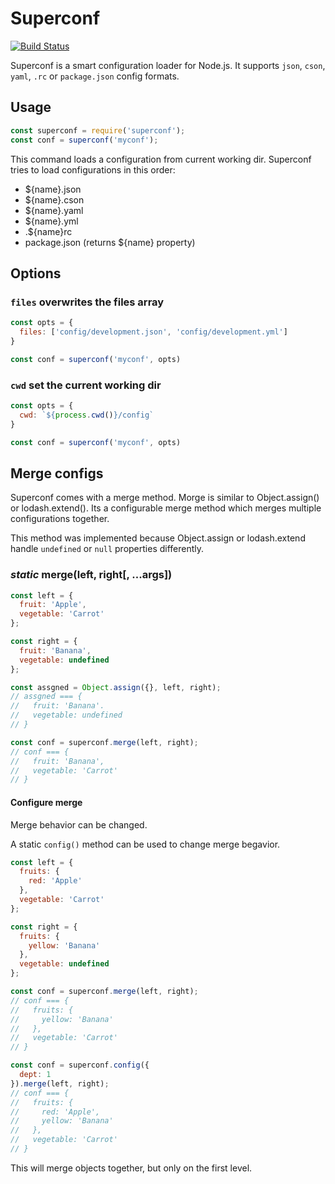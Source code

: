Superconf
=========

[![Build Status](https://travis-ci.org/Andifeind/superconf.svg?branch=master)](https://travis-ci.org/Andifeind/superconf)

Superconf is a smart configuration loader for Node.js.
It supports `json`, `cson`, `yaml`, `.rc` or `package.json` config formats.

## Usage

```js
const superconf = require('superconf');
const conf = superconf('myconf');
```

This command loads a configuration from current working dir.
Superconf tries to load configurations in this order:

* ${name}.json
* ${name}.cson
* ${name}.yaml
* ${name}.yml
* .${name}rc
* package.json (returns ${name} property)

## Options

### `files` overwrites the files array

```js
const opts = {
  files: ['config/development.json', 'config/development.yml']
}

const conf = superconf('myconf', opts)
```

### `cwd` set the current working dir

```js
const opts = {
  cwd: `${process.cwd()}/config`
}

const conf = superconf('myconf', opts)
```


## Merge configs

Superconf comes with a merge method. Morge is similar to Object.assign() or lodash.extend().
Its a configurable merge method which merges multiple configurations together.

This method was implemented because Object.assign or lodash.extend handle `undefined` or `null` properties differently.

### *static* merge(left, right[, ...args])

```js
const left = {
  fruit: 'Apple',
  vegetable: 'Carrot'
};

const right = {
  fruit: 'Banana',
  vegetable: undefined
};

const assgned = Object.assign({}, left, right);
// assgned === {
//   fruit: 'Banana'.
//   vegetable: undefined
// }

const conf = superconf.merge(left, right);
// conf === {
//   fruit: 'Banana',
//   vegetable: 'Carrot'
// }

```

#### Configure merge

Merge behavior can be changed.

A static `config()` method can be used to change merge begavior.

```js
const left = {
  fruits: {
    red: 'Apple'
  },
  vegetable: 'Carrot'
};

const right = {
  fruits: {
    yellow: 'Banana'
  },
  vegetable: undefined
};

const conf = superconf.merge(left, right);
// conf === {
//   fruits: {
//     yellow: 'Banana'
//   },
//   vegetable: 'Carrot'
// }

const conf = superconf.config({
  dept: 1
}).merge(left, right);
// conf === {
//   fruits: {
//     red: 'Apple',
//     yellow: 'Banana'
//   },
//   vegetable: 'Carrot'
// }
```
This will merge objects together, but only on the first level.
